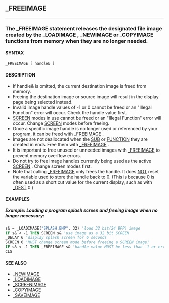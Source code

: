 ## _FREEIMAGE
---

### The _FREEIMAGE statement releases the designated file image created by the _LOADIMAGE , _NEWIMAGE or _COPYIMAGE functions from memory when they are no longer needed.

#### SYNTAX

`_FREEIMAGE [ handle& ]`

#### DESCRIPTION
* If handle& is omitted, the current destination image is freed from memory.
* Freeing the destination image or source image will result in the display page being selected instead.
* Invalid image handle values of -1 or 0 cannot be freed or an "Illegal Function" error will occur. Check the handle value first.
* [SCREEN](./SCREEN.md) modes in use cannot be freed or an "Illegal Function" error will occur. Change [SCREEN](./SCREEN.md) modes before freeing.
* Once a specific image handle is no longer used or referenced by your program, it can be freed with [_FREEIMAGE](./_FREEIMAGE.md) .
* Images are not deallocated when the [SUB](./SUB.md) or [FUNCTION](./FUNCTION.md) they are created in ends. Free them with [_FREEIMAGE](./_FREEIMAGE.md) .
* It is important to free unused or unneeded images with [_FREEIMAGE](./_FREEIMAGE.md) to prevent memory overflow errors.
* Do not try to free image handles currently being used as the active [SCREEN](./SCREEN.md) . Change screen modes first.
* Note that calling [_FREEIMAGE](./_FREEIMAGE.md) only frees the handle.  It does [NOT](./NOT.md) reset the variable used to store the handle back to 0.  (This is because 0 is often used as a short cut value for the current display, such as with [_DEST](./_DEST.md) 0.)


#### EXAMPLES
##### Example: Loading a program splash screen and freeing image when no longer necessary:
```vb
s& = _LOADIMAGE("SPLASH.BMP", 32) 'load 32 bit(24 BPP) image
IF s& < -1 THEN SCREEN s& 'use image as a 32 bit SCREEN
_DELAY 6 'display splash screen for 6 seconds
SCREEN 0 'MUST change screen mode before freeing a SCREEN image!
IF s& < -1 THEN _FREEIMAGE s& 'handle value MUST be less than -1 or error!
CLS
```
  


#### SEE ALSO
* [_NEWIMAGE](./_NEWIMAGE.md)
* [_LOADIMAGE](./_LOADIMAGE.md)
* [_SCREENIMAGE](./_SCREENIMAGE.md)
* [_COPYIMAGE](./_COPYIMAGE.md)
* [_SAVEIMAGE](./_SAVEIMAGE.md)
